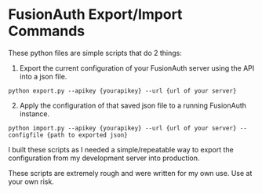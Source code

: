 # FusionAuth Export/Import Commands

These python files are simple scripts that do 2 things:

1. Export the current configuration of your FusionAuth server using the API into a json file.

`python export.py --apikey {yourapikey} --url {url of your server}`

2. Apply the configuration of that saved json file to a running FusionAuth instance.

`python import.py --apikey {yourapikey} --url {url of your server} --configfile {path to exported json}`

I built these scripts as I needed a simple/repeatable way to export the configuration from my development server into production.

These scripts are extremely rough and were written for my own use. Use at your own risk.
